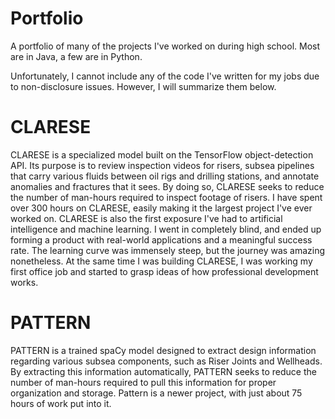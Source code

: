 # Portfolio
A portfolio of many of the projects I've worked on during high school. Most are in Java, a few are in Python.

Unfortunately, I cannot include any of the code I've written for my jobs due to non-disclosure issues. However, I will summarize them below.

# CLARESE
CLARESE is a specialized model built on the TensorFlow object-detection API. Its purpose is to review inspection videos for risers, subsea pipelines that carry various fluids between oil rigs and drilling stations, and annotate anomalies and fractures that it sees. By doing so, CLARESE seeks to reduce the number of man-hours required to inspect footage of risers. I have spent over 300 hours on CLARESE, easily making it the largest project I've ever worked on.
CLARESE is also the first exposure I've had to artificial intelligence and machine learning. I went in completely blind, and ended up forming a product with real-world applications and a meaningful success rate. The learning curve was immensely steep, but the journey was amazing nonetheless. At the same time I was building CLARESE, I was working my first office job and started to grasp ideas of how professional development works. 

# PATTERN
PATTERN is a trained spaCy model designed to extract design information regarding various subsea components, such as Riser Joints and Wellheads. By extracting this information automatically, PATTERN seeks to reduce the number of man-hours required to pull this information for proper organization and storage. Pattern is a newer project, with just about 75 hours of work put into it.

